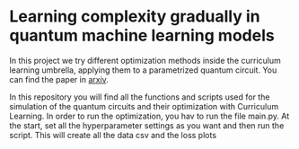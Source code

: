 # Learning complexity gradually in quantum machine learning models
In this project we try different optimization methods inside the curriculum learning umbrella, applying them to a parametrized quantum circuit. You can find the paper in [arxiv](hola.com).

In this repository you will find all the functions and scripts used for the simulation of the quantum circuits and their optimization with Curriculum Learning. In order to run the optimization, you hav to run the file main.py. At the start, set all the hyperparameter settings as you want and then run the script. This will create all the data csv and the loss plots

